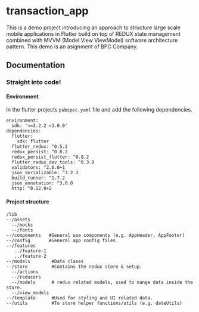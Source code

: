 # transaction_app

This is a demo project introducing an approach to structure large scale mobile applications in Flutter build on top of REDUX state management combined with MVVM (Model View ViewModel) software architecture pattern. This demo is an asignment of BPC Company.

## Documentation

### Straight into code!

#### Environment

In the flutter projects `pubspec.yaml` file and add the following dependencies.

```
environment:
  sdk: '>=2.2.2 <3.0.0'
dependencies:
  flutter:
    sdk: flutter
  flutter_redux: ^0.5.2
  redux_persist: ^0.8.2
  redux_persist_flutter: ^0.8.2
  flutter_redux_dev_tools: ^0.3.0
  validators: ^2.0.0+1
  json_serializable: ^3.2.3
  build_runner: ^1.7.2
  json_annotation: ^3.0.0
  http: ^0.12.0+2
```

#### Project structure

```
/lib
--/assets
  --/mocks
  --/fonts
--/components   #General use components (e.g. AppHeader, AppFooter)
--/config       #General app config files
--/features
   ../feature-1
   ../feature-2
--/models        #Data clases
--/store         #Contains the redux store & setup.
  --/actions
  --/reducers
  --/models      # redux related models, used to mange data inside the store.
  --/view_models
--/template      #Used for styling and UI related data.
--/utils         #To store helper functions/utils (e.g. dateUtils)
```
